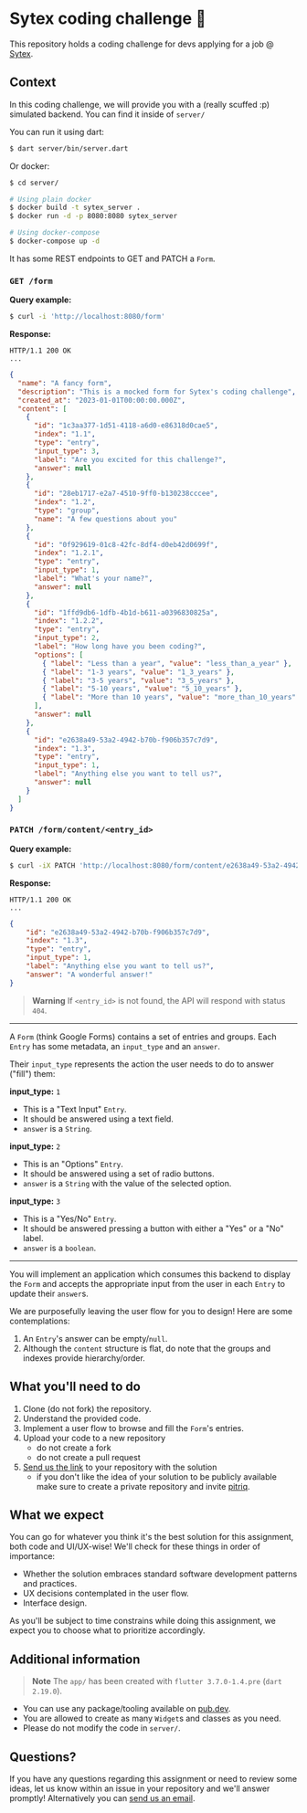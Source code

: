# Sytex coding challenge 🎯

This repository holds a coding challenge for devs applying for a job @ [Sytex](https://sytex.io).

## Context

In this coding challenge, we will provide you with a (really scuffed :p) simulated backend. You can find it inside of `server/`

You can run it using dart:

```bash
$ dart server/bin/server.dart
```

Or docker:

```bash
$ cd server/

# Using plain docker
$ docker build -t sytex_server .
$ docker run -d -p 8080:8080 sytex_server

# Using docker-compose
$ docker-compose up -d
```

It has some REST endpoints to GET and PATCH a `Form`. 

### `GET /form`

**Query example:**

```bash
$ curl -i 'http://localhost:8080/form'
``` 

**Response:**

```
HTTP/1.1 200 OK
...
```

```json
{
  "name": "A fancy form",
  "description": "This is a mocked form for Sytex's coding challenge",
  "created_at": "2023-01-01T00:00:00.000Z",
  "content": [
    {
      "id": "1c3aa377-1d51-4118-a6d0-e86318d0cae5",
      "index": "1.1",
      "type": "entry",
      "input_type": 3,
      "label": "Are you excited for this challenge?",
      "answer": null
    },
    {
      "id": "28eb1717-e2a7-4510-9ff0-b130238cccee",
      "index": "1.2",
      "type": "group",
      "name": "A few questions about you"
    },
    {
      "id": "0f929619-01c8-42fc-8df4-d0eb42d0699f",
      "index": "1.2.1",
      "type": "entry",
      "input_type": 1,
      "label": "What's your name?",
      "answer": null
    },
    {
      "id": "1ffd9db6-1dfb-4b1d-b611-a0396830825a",
      "index": "1.2.2",
      "type": "entry",
      "input_type": 2,
      "label": "How long have you been coding?",
      "options": [
        { "label": "Less than a year", "value": "less_than_a_year" },
        { "label": "1-3 years", "value": "1_3_years" },
        { "label": "3-5 years", "value": "3_5_years" },
        { "label": "5-10 years", "value": "5_10_years" },
        { "label": "More than 10 years", "value": "more_than_10_years" }
      ],
      "answer": null
    },
    {
      "id": "e2638a49-53a2-4942-b70b-f906b357c7d9",
      "index": "1.3",
      "type": "entry",
      "input_type": 1,
      "label": "Anything else you want to tell us?",
      "answer": null
    }
  ]
}
```

### `PATCH /form/content/<entry_id>`

**Query example:**

```bash
$ curl -iX PATCH 'http://localhost:8080/form/content/e2638a49-53a2-4942-b70b-f906b357c7d9' -d '{"answer": "A wonderful answer!"}'
``` 

**Response:**

```
HTTP/1.1 200 OK
...
```

```json
{
    "id": "e2638a49-53a2-4942-b70b-f906b357c7d9",
    "index": "1.3",
    "type": "entry",
    "input_type": 1,
    "label": "Anything else you want to tell us?",
    "answer": "A wonderful answer!"
}
```

> **Warning**
> If `<entry_id>` is not found, the API will respond with status `404`.

---

A `Form` (think Google Forms) contains a set of entries and groups. Each `Entry` has some metadata, an `input_type` and an `answer`.

Their `input_type` represents the action the user needs to do to answer ("fill") them:

**input_type:** `1`
- This is a "Text Input" `Entry`. 
- It should be answered using a text field. 
- `answer` is a `String`.

**input_type:** `2`
- This is an "Options" `Entry`. 
- It should be answered using a set of radio buttons. 
- `answer` is a `String` with the value of the selected option.

**input_type:** `3`
- This is a "Yes/No" `Entry`. 
- It should be answered pressing a button with either a "Yes" or a "No" label. 
- `answer` is a `boolean`.

---

You will implement an application which consumes this backend to display the `Form` and accepts the appropriate input from the user in each `Entry` to update their `answer`s. 

We are purposefully leaving the user flow for you to design! Here are some contemplations:

1. An `Entry`'s answer can be empty/`null`.
2. Although the `content` structure is flat, do note that the groups and indexes provide hierarchy/order.

## What you'll need to do

1. Clone (do not fork) the repository.
2. Understand the provided code.
3. Implement a user flow to browse and fill the `Form`'s entries.
4. Upload your code to a new repository 
    - do not create a fork
    - do not create a pull request
5. [Send us the link](mailto:francisco@sytex.io) to your repository with the solution
    - if you don't like the idea of your solution to be publicly available make sure to create a private repository and invite [pitriq](https://github.com/pitriq).


## What we expect

You can go for whatever you think it's the best solution for this assignment, both code and UI/UX-wise! We'll check for these things in order of importance:

- Whether the solution embraces standard software development patterns and practices. 
- UX decisions contemplated in the user flow.
- Interface design.

As you'll be subject to time constrains while doing this assignment, we expect you to choose what to prioritize accordingly.

## Additional information

> **Note**
> The `app/` has been created with `flutter 3.7.0-1.4.pre` (`dart 2.19.0`).

- You can use any package/tooling available on [pub.dev](https://pub.dev).
- You are allowed to create as many `Widget`s and classes as you need.
- Please do not modify the code in `server/`.

## Questions?

If you have any questions regarding this assignment or need to review some ideas, let us know within an issue in your repository and we'll answer promptly! Alternatively you can [send us an email](mailto:francisco@sytex.io).
  